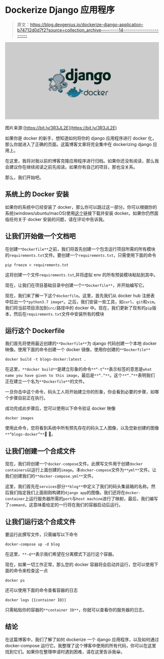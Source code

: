 # Dockerize Django 应用程序

> 原文：<https://blog.devgenius.io/dockerize-django-application-b74712d0d7f2?source=collection_archive---------14----------------------->

![](img/df16070ec141717b49000a4ce380d40d.png)

图片来源:[https://bit.ly/3R3JL2E](https://bit.ly/3R3JL2E)

如果你是 docker 的新手，想知道如何将你的 django 应用程序进行 docker 化，那么你就进入了正确的页面。这篇博客文章将完全集中在 dockerizing django 应用上。

在这里，我将对我以前的博客克隆应用程序进行归档。如果你还没有阅读，那么我会建议你在继续阅读之前先阅读。如果你有自己的项目，那也没关系。

那么，我们开始吧。

## 系统上的 Docker 安装

如果你的系统中已经安装了 docker，那么你可以跳过这一部分。你可以根据你的系统(windows/ubuntu/macOS)使用[这个](https://docs.docker.com/engine/install/)链接下载并安装 docker。如果你仍然面临任何关于 docker 安装的问题，请在评论中告诉我。

## 让我们开始做一个文档吧

在创建`**Dockerfile**`之前，我们将首先创建一个包含运行项目所需的所有模块的`requirements.txt`文件。要创建一个`requirements.txt`，只需使用下面的命令

```
pip freeze > requirements.txt
```

这将创建一个文件`requirements.txt`,并将虚拟 env 的所有预装模块粘贴到其中。

现在，让我们在项目基础目录中创建一个`**Dockerfile**`，并开始编写它。

现在，我们来了解一下这个`dockerfile`。这里，首先我们从 docker hub 注册表中拉出一个`*python3.7 image*`。之后，我们安装一些工具，如`curl`、`git`和`vim`。我们将当前项目添加到`src/`路径中的 docker 中。现在，我们更新了现有的`pip`版本，然后在`requirements.txt`文件中安装所有的模块

## **运行这个 Dockerfile**

我们首先将使用最近创建的`**Dockerfile**`为 django 代码创建一个本地 docker 映像。使用下面的命令创建一个 docker 镜像，使用你创建的`**Dockerfile**`

```
docker build -t blogs-docker:latest .
```

在这里，`**docker build**`是建立形象的命令`**“-t”**`表示标签的意思是`what name you have given to this image`，最后是`**“.”**`。这个`**“.”**`表明我们正在建立一个名为`**Dockerfile**`的文件。

一旦你击中这个命令，码头工人将开始建立你的形象，你会看到必要的步骤，如哪个步骤目前正在执行。

成功完成此步骤后，您可以使用以下命令验证 docker 映像

```
docker images
```

使用此命令，您将看到系统中所有预先存在的码头工人图像，以及您新创建的图像`**“blogs-docker”**`🎉 🎉。

## 让我们创建一个合成文件

现在，我们将创建一个`docker-compose`文件。此撰写文件用于创建`docker containers`以运行上面创建的`image`。本`docker-compose`文件为`**yml**`文件。让我们创建我们的`**docker-compose.yml**`文件。

这里，我们首先在`services`部分`**blog**`中定义了我们的码头集装箱的名称。然后我们指定我们上面刚刚构建的`django app`的图像。我们还将在`docker-container`上运行服务器所需的`port`与`host machine`进行了映射，最后，我们编写了`command`，这意味着给定的一行将在我们的容器启动后运行。

## 让我们运行这个合成文件

要运行此撰写文件，只需编写以下命令

```
docker-compose up -d blog
```

在这里，`**-d**`表示我们希望在分离模式下运行这个容器。

现在，如果一切工作正常，那么您的 docker 容器将会启动并运行，您可以使用下面的命令来检查这一点

```
docker ps
```

还可以使用下面的命令查看容器的日志

```
docker logs {{container ID}}
```

只需粘贴你的容器的`**container ID**`，你就可以查看你的服务器的日志。

## 结论

在这篇博客中，我们了解了如何 dockerize 一个 django 应用程序，以及如何通过 docker-compose 运行它。我整理了这个博客中使用的所有代码，你可以在这里找到它们。如果你在整理申请时遇到困难，请在这里告诉我😀。